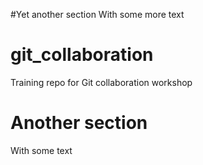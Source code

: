 #Yet another section
With some more text

# git_collaboration
Training repo for Git collaboration workshop

# Another section
With some text